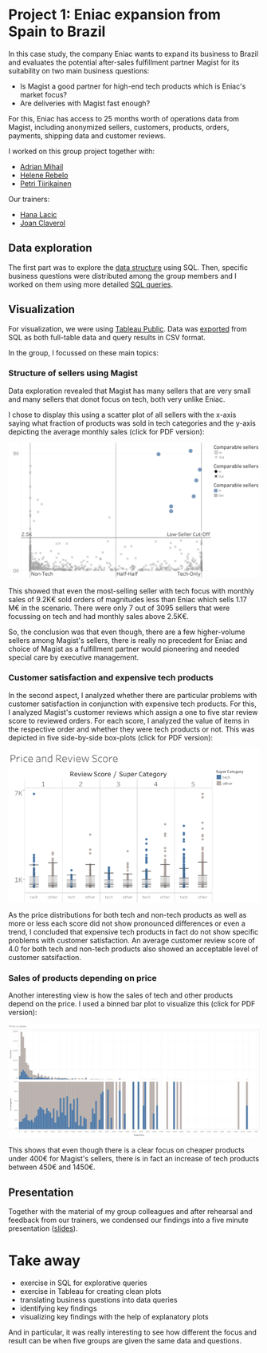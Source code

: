 # Project 1: Eniac expansion from Spain to Brazil

In this case study, the company Eniac wants to expand its business to Brazil and evaluates the potential after-sales fulfillment partner Magist for its suitability on two main business questions:

- Is Magist a good partner for high-end tech products which is Eniac's market focus?
- Are deliveries with Magist fast enough?

For this, Eniac has access to 25 months worth of operations data from Magist, including anonymized sellers, customers, products, orders, payments, shipping data and customer reviews.

I worked on this group project together with:

- [Adrian Mihail](https://github.com/adrianmihail)
- [Helene Rebelo](https://github.com/HeleneRebelo)
- [Petri Tiirikainen](https://github.com/PetriTiirikainen)

Our trainers:

- [Hana Lacic](https://github.com/hanaamulic)
- [Joan Claverol](https://github.com/JoanClaverol)

## Data exploration

The first part was to explore the [data structure](src/explore_tables.sql) using SQL. Then, specific business questions were distributed among the group members and I worked on them using more detailed [SQL queries](src/business_questions.sql).

## Visualization

For visualization, we were using [Tableau Public](https://public.tableau.com). Data was [exported](data) from SQL as both full-table data and query results in CSV format.

In the group, I focussed on these main topics:

### Structure of sellers using Magist

Data exploration revealed that Magist has many sellers that are very small and many sellers that donot focus on tech, both very unlike Eniac.

I chose to display this using a scatter plot of all sellers with the x-axis saying what fraction of products was sold in tech categories and the y-axis depicting the average monthly sales (click for PDF version):

[![scatter plot of all sellers with the x-axis saying what fraction of products was sold in tech categories and the y-axis depicting the average monthly sales](images/Sellers_%20Monthly%20Sales%20and%20Tech%20Affinity.png)](images/Sellers_%20Monthly%20Sales%20and%20Tech%20Affinity.pdf)

This showed that even the most-selling seller with tech focus with monthly sales of 9.2K€ sold orders of magnitudes less than Eniac which sells 1.17 M€ in the scenario. There were only 7 out of 3095 sellers that were focussing on tech and had monthly sales above 2.5K€.

So, the conclusion was that even though, there are a few higher-volume sellers among Magist's sellers, there is really no precedent for Eniac and choice of Magist as a fulfillment partner would pioneering and needed special care by executive management.

### Customer satisfaction and expensive tech products

In the second aspect, I analyzed whether there are particular problems with customer satisfaction in conjunction with expensive tech products. For this, I analyzed Magist's customer reviews which assign a one to five star review score to reviewed orders. For each score, I analyzed the value of items in the respective order and whether they were tech products or not. This was depicted in five side-by-side box-plots (click for PDF version):

[![Five side-by-side box-plots](images/Price%20and%20Review%20Score.png)](images/Price%20and%20Review%20Score.pdf)

As the price distributions for both tech and non-tech products as well as more or less each score did not show pronounced differences or even a trend, I concluded that expensive tech products in fact do not show specific problems with customer satisfaction. An average customer review score of 4.0 for both tech and non-tech products also showed an acceptable level of customer satsifaction.

### Sales of products depending on price

Another interesting view is how the sales of tech and other products depend on the price. I used a binned bar plot to visualize this (click for PDF version):

[![Binned bar plot](images/Price%20vs%20Sales.png)](images/Price%20and%20Review%20Score.pdf)

This shows that even though there is a clear focus on cheaper products under 400€ for Magist's sellers, there is in fact an increase of tech products between 450€ and 1450€.


## Presentation

Together with the material of my group colleagues and after rehearsal and feedback from our trainers, we condensed our findings into a five minute presentation ([slides](docs/Eniac-Magist%20data%20analytics.pdf)).

# Take away

- exercise in SQL for explorative queries
- exercise in Tableau for creating clean plots
- translating business questions into data queries
- identifying key findings
- visualizing key findings with the help of explanatory plots

And in particular, it was really interesting to see how different the focus and result can be when five groups are given the same data and questions.
